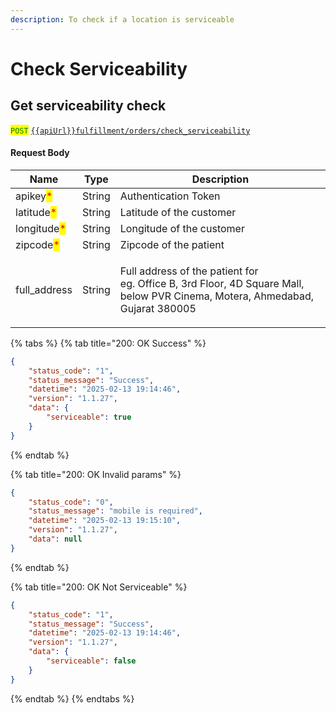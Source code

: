 ```yaml
---
description: To check if a location is serviceable
---
```


# Check Serviceability

## Get serviceability check

<mark style="color:green;">`POST`</mark> [`{{apiUrl}}fulfillment/orders/check_serviceability`](https://api.evitalrx.in/v1/fulfillment/orders/checkout)

#### Request Body

| Name                                        | Type   | Description                                                                                                                              |
| ------------------------------------------- | ------ | ---------------------------------------------------------------------------------------------------------------------------------------- |
| apikey<mark style="color:red;">\*</mark>    | String | Authentication Token                                                                                                                     |
| latitude<mark style="color:red;">\*</mark>  | String | Latitude of the customer                                                                                                                 |
| longitude<mark style="color:red;">\*</mark> | String | Longitude of the customer                                                                                                                |
| zipcode<mark style="color:red;">\*</mark>   | String | Zipcode of the patient                                                                                                                   |
| full\_address                               | String | <p>Full address of  the patient for <br>eg. Office B, 3rd Floor, 4D Square Mall, below PVR Cinema, Motera, Ahmedabad, Gujarat 380005</p> |



{% tabs %}
{% tab title="200: OK Success" %}
```json
{
    "status_code": "1",
    "status_message": "Success",
    "datetime": "2025-02-13 19:14:46",
    "version": "1.1.27",
    "data": {
        "serviceable": true
    }
}
```
{% endtab %}

{% tab title="200: OK Invalid params" %}
```json
{
    "status_code": "0",
    "status_message": "mobile is required",
    "datetime": "2025-02-13 19:15:10",
    "version": "1.1.27",
    "data": null
}
```
{% endtab %}

{% tab title="200: OK Not Serviceable" %}
```json
{
    "status_code": "1",
    "status_message": "Success",
    "datetime": "2025-02-13 19:14:46",
    "version": "1.1.27",
    "data": {
        "serviceable": false
    }
}
```
{% endtab %}
{% endtabs %}
